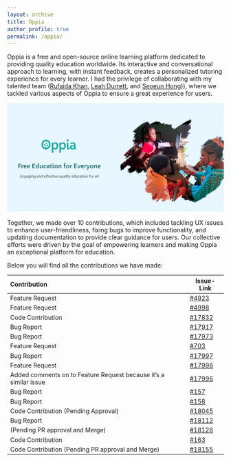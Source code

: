 ```yaml
---
layout: archive
title: Oppia 
author_profile: true
permalink: /oppia/
---
```


Oppia is a free and open-source online learning platform dedicated to providing quality education worldwide. Its interactive and conversational approach to learning, with instant feedback, creates a personalized tutoring experience for every learner. I had the privilege of collaborating with my talented team ([Rufaida Khan](https://github.com/ruf99), [Leah Durrett](https://github.com/howtofly-lab), and [Seoeun Hong](https://github.com/seoeunHong))), where we tackled various aspects of Oppia to ensure a great experience for users.

![oppia](/images/oppia.png)

Together, we made over 10 contributions, which included tackling UX issues to enhance user-friendliness, fixing bugs to improve functionality, and updating documentation to provide clear guidance for users. Our collective efforts were driven by the goal of empowering learners and making Oppia an exceptional platform for education.



Below you will find all the contributions we have made: 

| Contribution                                                 | Issue-Link                                                   |
| :----------------------------------------------------------- | ------------------------------------------------------------ |
| Feature Request                                              | [#4923](https://github.com/oppia/oppia-android/issues/4923)  |
| Feature Request                                              | [#4998](https://github.com/oppia/oppia/issues/17867)         |
| Code Contribution                                            | [#17832](https://github.com/oppia/oppia/pull/17884)          |
| Bug Report                                                   | [#17917](https://github.com/oppia/oppia/issues/17917)        |
| Bug Report                                                   | [#17973](https://github.com/oppia/oppia/issues/17973)        |
| Feature Request                                              | [#703](https://github.com/oppia/oppia/issues/17992)          |
| Bug Report                                                   | [#17997](https://github.com/oppia/oppia/issues/17997)        |
| Feature Request                                              | [#17996](https://github.com/oppia/oppia/issues/17996)        |
| Added comments on to Feature Request because it’s a similar issue | [#17996](https://github.com/oppia/oppia/issues/17996)        |
| Bug Report                                                   | [#157](https://github.com/oppia/oppia-web-developer-docs/issues/157#issue-1666497355) |
| Bug Report                                                   | [#158](https://github.com/oppia/oppia-web-developer-docs/issues/158) |
| Code Contribution (Pending Approval)                         | [#18045](https://github.com/oppia/oppia/issues/18045)        |
| Bug Report                                                   | [#18112](https://github.com/oppia/oppia/issues/18112)        |
| (Pending PR approval and Merge)                              | [#18126](https://github.com/oppia/oppia/pull/18126)          |
| Code Contribution                                            | [#163](https://github.com/oppia/oppia-web-developer-docs/pull/163) |
| Code Contribution (Pending PR approval and Merge)            | [#18155](https://github.com/oppia/oppia/pull/18155)          |